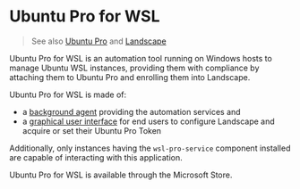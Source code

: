 # Ubuntu Pro for WSL

> See also [Ubuntu Pro](./ubuntu_pro.md) and [Landscape](./landscape.md)

Ubuntu Pro for WSL is an automation tool running on Windows hosts to manage
Ubuntu WSL instances, providing them with compliance by attaching them to
Ubuntu Pro and enrolling them into Landscape.

Ubuntu Pro for WSL is made of:

- a [background agent](windows_agent) providing the automation services and
- a [graphical user interface](ubuntu_pro_for_wsl_gui) for end users to configure Landscape and acquire or set their Ubuntu Pro Token

Additionally, only instances having the `wsl-pro-service` component installed are
capable of interacting with this application.

Ubuntu Pro for WSL is available through the Microsoft Store.
